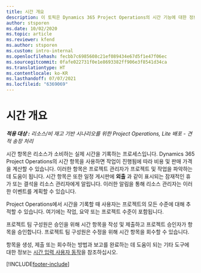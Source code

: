 ```yaml
---
title: 시간 개요
description: 이 토픽은 Dynamics 365 Project Operations의 시간 기능에 대한 정보를 제공합니다.
author: stsporen
ms.date: 10/02/2020
ms.topic: article
ms.reviewer: kfend
ms.author: stsporen
ms.custom: intro-internal
ms.openlocfilehash: fecbb7c6985608c21ef089434e67d5f1e47f06ec
ms.sourcegitcommit: 0fafe022731f0e1e8693382ff906e3f8541d34ca
ms.translationtype: HT
ms.contentlocale: ko-KR
ms.lasthandoff: 07/07/2021
ms.locfileid: "6369069"
---
```

# <a name="time-overview"></a>시간 개요

_**적용 대상 :** 리소스/비 재고 기반 시나리오를 위한 Project Operations, Lite 배포 - 견적 송장 처리_

시간 항목은 리소스가 소비하는 실제 시간을 기록하는 프로세스입니다. Dynamics 365 Project Operations의 시간 항목을 사용하면 작업이 진행됨에 따라 비용 및 판매 가격을 계산할 수 있습니다. 이러한 항목은 프로젝트 관리자가 프로젝트 및 작업을 파악하는 데 도움이 됩니다. 시간 항목은 또한 일정 게시판에 **외출** 과 같이 표시되는 잠재적인 휴가 또는 결석을 리소스 관리자에게 알립니다. 이러한 알림을 통해 리소스 관리자는 이러한 이벤트를 계획할 수 있습니다.

Project Operations에서 시간을 기록할 때 사용자는 프로젝트의 모든 수준에 대해 추적할 수 있습니다. 여기에는 작업, 요약 또는 프로젝트 수준이 포함됩니다.

프로젝트 팀 구성원은 승인을 위해 시간 항목을 작성 및 제출하고 프로젝트 승인자가 항목을 승인합니다. 프로젝트 팀 구성원은 수정을 위해 시간 항목을 회수할 수 있습니다.

항목을 생성, 제출 또는 회수하는 방법과 보고를 완료하는 데 도움이 되는 기타 도구에 대한 정보는 [시간 입력 사용자 동작](ui-behavior-time.md)을 참조하십시오.



[!INCLUDE[footer-include](../includes/footer-banner.md)]
